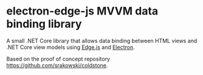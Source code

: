 # electron-edge-js MVVM data binding library
A small .NET Core library that allows data binding between HTML views and .NET Core view models using [Edge.js](https://github.com/agracio/electron-edge-js) and [Electron](https://github.com/electron/electron).

Based on the proof of concept repository https://github.com/srakowski/coldstone.